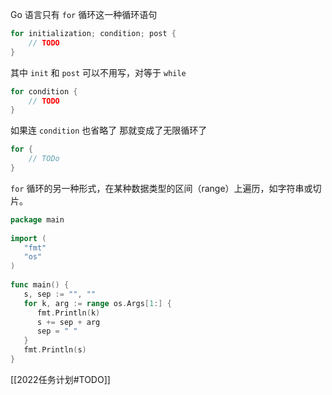 Go 语言只有 `for` 循环这一种循环语句
```go
for initialization; condition; post { 
	// TODO
}
```

其中 `init` 和 `post` 可以不用写，对等于 `while`

```go
for condition { 
	// TODO
}
```

如果连 `condition` 也省略了 那就变成了无限循环了

```go
for {
	// TODo
}
```

`for` 循环的另一种形式，在某种数据类型的区间（range）上遍历，如字符串或切片。

```go
package main  
  
import (  
   "fmt"  
   "os"
)  
  
func main() {  
   s, sep := "", ""  
   for k, arg := range os.Args[1:] {  
      fmt.Println(k)  
      s += sep + arg  
      sep = " "  
   }  
   fmt.Println(s)  
}
```



[[2022任务计划#TODO]]